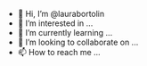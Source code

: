 - 👋 Hi, I’m @laurabortolin
- 👀 I’m interested in ...
- 🌱 I’m currently learning ...
- 💞️ I’m looking to collaborate on ...
- 📫 How to reach me ...

<!---
laurabortolin/laurabortolin is a ✨ special ✨ repository because its `README.md` (this file) appears on your GitHub profile.
You can click the Preview link to take a look at your changes.
--->
